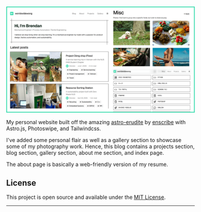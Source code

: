 ![Showcase Card](/public/static/twitter-card.png)

My personal website built off the amazing [astro-erudite](https://github.com/jktrn/astro-erudite.git) by [enscribe](https://enscribe.dev/) with Astro.js, Photoswipe, and Tailwindcss. 

I've added some personal flair as well as a gallery section to showcase some of my photography work. Hence, this blog contains a projects section, blog section, gallery section, about me section, and index page.

The about page is basically a web-friendly version of my resume.

## License

This project is open source and available under the [MIT License](LICENSE).

---
